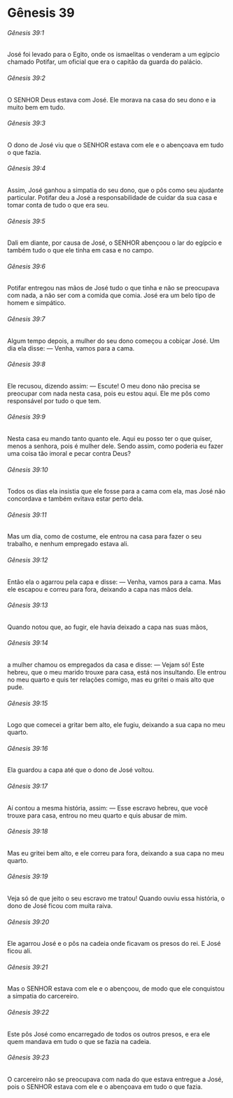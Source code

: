 # Gênesis 39

###### Gênesis 39:1

José foi levado para o Egito, onde os ismaelitas o venderam a um egípcio chamado Potifar, um oficial que era o capitão da guarda do palácio.

###### Gênesis 39:2

O SENHOR Deus estava com José. Ele morava na casa do seu dono e ia muito bem em tudo.

###### Gênesis 39:3

O dono de José viu que o SENHOR estava com ele e o abençoava em tudo o que fazia.

###### Gênesis 39:4

Assim, José ganhou a simpatia do seu dono, que o pôs como seu ajudante particular. Potifar deu a José a responsabilidade de cuidar da sua casa e tomar conta de tudo o que era seu.

###### Gênesis 39:5

Dali em diante, por causa de José, o SENHOR abençoou o lar do egípcio e também tudo o que ele tinha em casa e no campo.

###### Gênesis 39:6

Potifar entregou nas mãos de José tudo o que tinha e não se preocupava com nada, a não ser com a comida que comia. José era um belo tipo de homem e simpático.

###### Gênesis 39:7

Algum tempo depois, a mulher do seu dono começou a cobiçar José. Um dia ela disse: — Venha, vamos para a cama.

###### Gênesis 39:8

Ele recusou, dizendo assim: — Escute! O meu dono não precisa se preocupar com nada nesta casa, pois eu estou aqui. Ele me pôs como responsável por tudo o que tem.

###### Gênesis 39:9

Nesta casa eu mando tanto quanto ele. Aqui eu posso ter o que quiser, menos a senhora, pois é mulher dele. Sendo assim, como poderia eu fazer uma coisa tão imoral e pecar contra Deus?

###### Gênesis 39:10

Todos os dias ela insistia que ele fosse para a cama com ela, mas José não concordava e também evitava estar perto dela.

###### Gênesis 39:11

Mas um dia, como de costume, ele entrou na casa para fazer o seu trabalho, e nenhum empregado estava ali.

###### Gênesis 39:12

Então ela o agarrou pela capa e disse: — Venha, vamos para a cama. Mas ele escapou e correu para fora, deixando a capa nas mãos dela.

###### Gênesis 39:13

Quando notou que, ao fugir, ele havia deixado a capa nas suas mãos,

###### Gênesis 39:14

a mulher chamou os empregados da casa e disse: — Vejam só! Este hebreu, que o meu marido trouxe para casa, está nos insultando. Ele entrou no meu quarto e quis ter relações comigo, mas eu gritei o mais alto que pude.

###### Gênesis 39:15

Logo que comecei a gritar bem alto, ele fugiu, deixando a sua capa no meu quarto.

###### Gênesis 39:16

Ela guardou a capa até que o dono de José voltou.

###### Gênesis 39:17

Aí contou a mesma história, assim: — Esse escravo hebreu, que você trouxe para casa, entrou no meu quarto e quis abusar de mim.

###### Gênesis 39:18

Mas eu gritei bem alto, e ele correu para fora, deixando a sua capa no meu quarto.

###### Gênesis 39:19

Veja só de que jeito o seu escravo me tratou! Quando ouviu essa história, o dono de José ficou com muita raiva.

###### Gênesis 39:20

Ele agarrou José e o pôs na cadeia onde ficavam os presos do rei. E José ficou ali.

###### Gênesis 39:21

Mas o SENHOR estava com ele e o abençoou, de modo que ele conquistou a simpatia do carcereiro.

###### Gênesis 39:22

Este pôs José como encarregado de todos os outros presos, e era ele quem mandava em tudo o que se fazia na cadeia.

###### Gênesis 39:23

O carcereiro não se preocupava com nada do que estava entregue a José, pois o SENHOR estava com ele e o abençoava em tudo o que fazia.

